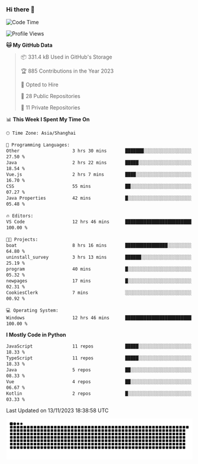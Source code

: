 ### Hi there 👋
<!--START_SECTION:waka-->
![Code Time](http://img.shields.io/badge/Code%20Time-423%20hrs%2036%20mins-blue)

![Profile Views](http://img.shields.io/badge/Profile%20Views-0-blue)

**🐱 My GitHub Data** 

> 📦 331.4 kB Used in GitHub's Storage 
 > 
> 🏆 885 Contributions in the Year 2023
 > 
> 💼 Opted to Hire
 > 
> 📜 28 Public Repositories 
 > 
> 🔑 11 Private Repositories 
 > 
📊 **This Week I Spent My Time On** 

```text
🕑︎ Time Zone: Asia/Shanghai

💬 Programming Languages: 
Other                    3 hrs 30 mins       ███████░░░░░░░░░░░░░░░░░░   27.50 % 
Java                     2 hrs 22 mins       █████░░░░░░░░░░░░░░░░░░░░   18.54 % 
Vue.js                   2 hrs 7 mins        ████░░░░░░░░░░░░░░░░░░░░░   16.70 % 
CSS                      55 mins             ██░░░░░░░░░░░░░░░░░░░░░░░   07.27 % 
Java Properties          42 mins             █░░░░░░░░░░░░░░░░░░░░░░░░   05.48 % 

🔥 Editors: 
VS Code                  12 hrs 46 mins      █████████████████████████   100.00 % 

🐱‍💻 Projects: 
boat                     8 hrs 16 mins       ████████████████░░░░░░░░░   64.80 % 
uninstall_survey         3 hrs 13 mins       ██████░░░░░░░░░░░░░░░░░░░   25.19 % 
program                  40 mins             █░░░░░░░░░░░░░░░░░░░░░░░░   05.32 % 
newpages                 17 mins             █░░░░░░░░░░░░░░░░░░░░░░░░   02.31 % 
CookiesClerk             7 mins              ░░░░░░░░░░░░░░░░░░░░░░░░░   00.92 % 

💻 Operating System: 
Windows                  12 hrs 46 mins      █████████████████████████   100.00 % 
```

**I Mostly Code in Python** 

```text
JavaScript               11 repos            █████░░░░░░░░░░░░░░░░░░░░   18.33 % 
TypeScript               11 repos            █████░░░░░░░░░░░░░░░░░░░░   18.33 % 
Java                     5 repos             ██░░░░░░░░░░░░░░░░░░░░░░░   08.33 % 
Vue                      4 repos             ██░░░░░░░░░░░░░░░░░░░░░░░   06.67 % 
Kotlin                   2 repos             █░░░░░░░░░░░░░░░░░░░░░░░░   03.33 % 
```




 Last Updated on 13/11/2023 18:38:58 UTC
<!--END_SECTION:waka-->

<picture>
  <source media="(prefers-color-scheme: dark)" srcset="https://raw.githubusercontent.com/14790897/14790897/output/github-contribution-grid-snake-dark.svg" />
  <source media="(prefers-color-scheme: light)" srcset="https://raw.githubusercontent.com/14790897/14790897/output/github-contribution-grid-snake.svg" />
  <img alt="github-snake" src="https://raw.githubusercontent.com/14790897/14790897/output/github-contribution-grid-snake.svg" />
</picture>
